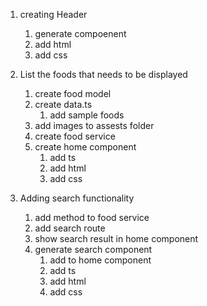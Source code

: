 1. creating Header
    1. generate compoenent
    2. add html
    3. add css

2. List the foods that needs to be displayed
    1. create food model
    2. create data.ts
        1. add sample foods
    3. add images to assests folder
    4. create food service
    5. create home component
        1. add ts
        2. add html
        3. add css

3. Adding search functionality
    1. add method to food service
    2. add search route
    3. show search result in home component
    4. generate search component 
        1. add to home component
        2. add ts
        3. add html
        4. add css